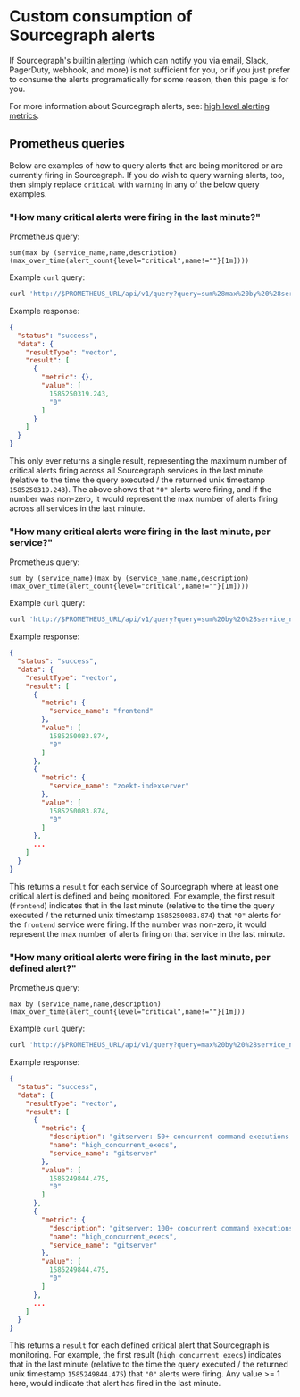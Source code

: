 # Custom consumption of Sourcegraph alerts

If Sourcegraph's builtin [alerting](alerting.md) (which can notify you via email, Slack, PagerDuty, webhook, and more) is not sufficient for you, or if you just prefer to consume the alerts programatically for some reason, then this page is for you.

For more information about Sourcegraph alerts, see: [high level alerting metrics](metrics_guide.md#high-level-alerting-metrics).

## Prometheus queries

Below are examples of how to query alerts that are being monitored or are currently firing in Sourcegraph. If you do wish to query warning alerts, too, then simply replace `critical` with `warning` in any of the below query examples.

### "How many critical alerts were firing in the last minute?"

Prometheus query:

```prometheus
sum(max by (service_name,name,description)(max_over_time(alert_count{level="critical",name!=""}[1m])))
```

Example `curl` query:

```sh
curl 'http://$PROMETHEUS_URL/api/v1/query?query=sum%28max%20by%20%28service_name%2Cname%2Cdescription%29%28max_over_time%28alert_count%7Blevel%3D%22critical%22%2Cname%21%3D%22%22%7D%5B1m%5D%29%29%29
```

Example response:

```json
{
  "status": "success",
  "data": {
    "resultType": "vector",
    "result": [
      {
        "metric": {},
        "value": [
          1585250319.243,
          "0"
        ]
      }
    ]
  }
}
```

This only ever returns a single result, representing the maximum number of critical alerts firing across all Sourcegraph services in the last minute (relative to the time the query executed / the returned unix timestamp `1585250319.243`). The above shows that `"0"` alerts were firing, and if the number was non-zero, it would represent the max number of alerts firing across all services in the last minute.

### "How many critical alerts were firing in the last minute, per service?"

Prometheus query:

```prometheus
sum by (service_name)(max by (service_name,name,description)(max_over_time(alert_count{level="critical",name!=""}[1m])))
```

Example `curl` query:

```sh
curl 'http://$PROMETHEUS_URL/api/v1/query?query=sum%20by%20%28service_name%29%28max%20by%20%28service_name%2Cname%2Cdescription%29%28max_over_time%28alert_count%7Blevel%3D%22critical%22%2Cname%21%3D%22%22%7D%5B1m%5D%29%29%29'
```

Example response:

```json
{
  "status": "success",
  "data": {
    "resultType": "vector",
    "result": [
      {
        "metric": {
          "service_name": "frontend"
        },
        "value": [
          1585250083.874,
          "0"
        ]
      },
      {
        "metric": {
          "service_name": "zoekt-indexserver"
        },
        "value": [
          1585250083.874,
          "0"
        ]
      },
      ...
    ]
  }
}
```

This returns a `result` for each service of Sourcegraph where at least one critical alert is defined and being monitored. For example, the first result (`frontend`) indicates that in the last minute (relative to the time the query executed / the returned unix timestamp `1585250083.874`) that `"0"` alerts for the `frontend` service were firing. If the number was non-zero, it would represent the max number of alerts firing on that service in the last minute.

### "How many critical alerts were firing in the last minute, per defined alert?"

Prometheus query:

```prometheus
max by (service_name,name,description)(max_over_time(alert_count{level="critical",name!=""}[1m]))
```

Example `curl` query:

```sh
curl 'http://$PROMETHEUS_URL/api/v1/query?query=max%20by%20%28service_name%2Cname%2Cdescription%29%28max_over_time%28alert_count%7Blevel%3D%22critical%22%2Cname%21%3D%22%22%7D%5B1m%5D%29%29'
```

Example response:

```json
{
  "status": "success",
  "data": {
    "resultType": "vector",
    "result": [
      {
        "metric": {
          "description": "gitserver: 50+ concurrent command executions (abnormally high load)",
          "name": "high_concurrent_execs",
          "service_name": "gitserver"
        },
        "value": [
          1585249844.475,
          "0"
        ]
      },
      {
        "metric": {
          "description": "gitserver: 100+ concurrent command executions (abnormally high load)",
          "name": "high_concurrent_execs",
          "service_name": "gitserver"
        },
        "value": [
          1585249844.475,
          "0"
        ]
      },
      ...
    ]
  }
}
```

This returns a `result` for each defined critical alert that Sourcegraph is monitoring. For example, the first result (`high_concurrent_execs`) indicates that in the last minute (relative to the time the query executed / the returned unix timestamp `1585249844.475`) that `"0"` alerts were firing. Any value >= 1 here, would indicate that alert has fired in the last minute.

